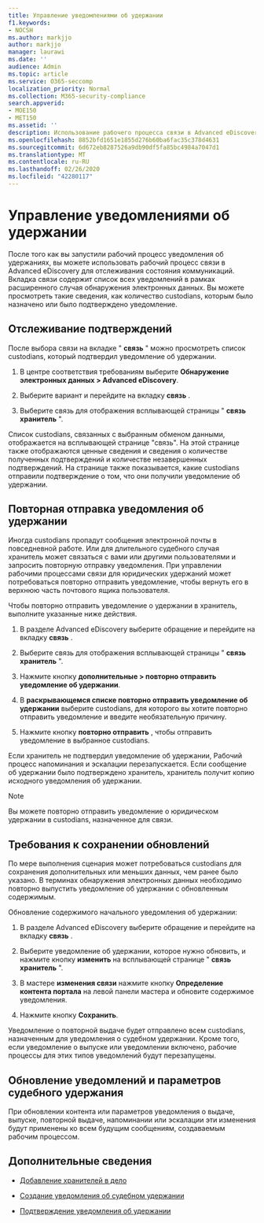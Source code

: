 ```yaml
---
title: Управление уведомлениями об удержании
f1.keywords:
- NOCSH
ms.author: markjjo
author: markjjo
manager: laurawi
ms.date: ''
audience: Admin
ms.topic: article
ms.service: O365-seccomp
localization_priority: Normal
ms.collection: M365-security-compliance
search.appverid:
- MOE150
- MET150
ms.assetid: ''
description: Использование рабочего процесса связи в Advanced eDiscovery для отслеживания состояния уведомлений о юридических удержаниях и при необходимости обновления и повторной отправке.
ms.openlocfilehash: 8852bfd1651e1855d276b60ba6fac35c378d4631
ms.sourcegitcommit: 6d672eb8287526a9db90df5fa85bc4984a7047d1
ms.translationtype: MT
ms.contentlocale: ru-RU
ms.lasthandoff: 02/26/2020
ms.locfileid: "42280117"
---
```

# <a name="manage-hold-notifications"></a>Управление уведомлениями об удержании

После того как вы запустили рабочий процесс уведомления об удержаниях, вы можете использовать рабочий процесс связи в Advanced eDiscovery для отслеживания состояния коммуникаций. Вкладка связи содержит список всех уведомлений в рамках расширенного случая обнаружения электронных данных. Вы можете просмотреть такие сведения, как количество custodians, которым было назначено или было подтверждено уведомление.

## <a name="monitor-acknowledgments"></a>Отслеживание подтверждений

После выбора связи на вкладке " **связь** " можно просмотреть список custodians, который подтвердил уведомление об удержании. 

1. В центре соответствия требованиям выберите **Обнаружение электронных данных > Advanced eDiscovery**.

2. Выберите вариант и перейдите на вкладку **связь** .

3. Выберите связь для отображения всплывающей страницы " **связь хранитель** ".

Список custodians, связанных с выбранным обменом данными, отображается на всплывающей странице "связь". На этой странице также отображаются ценные сведения и сведения о количестве полученных подтверждений и количестве незавершенных подтверждений. На странице также показывается, какие custodians отправили подтверждение о том, что они получили уведомление об удержании.

## <a name="re-send-a-hold-notice"></a>Повторная отправка уведомления об удержании

Иногда custodians пропадут сообщения электронной почты в повседневной работе. Или для длительного судебного случая хранитель может связаться с вами или другими пользователями и запросить повторную отправку уведомления. При управлении рабочими процессами связи для юридических удержаний может потребоваться повторно отправить уведомление, чтобы вернуть его в верхнюю часть почтового ящика пользователя.

Чтобы повторно отправить уведомление о удержании в хранитель, выполните указанные ниже действия.

1. В разделе Advanced eDiscovery выберите обращение и перейдите на вкладку **связь** .

2. Выберите связь для отображения всплывающей страницы " **связь хранитель** ".

3. Нажмите кнопку **дополнительные > повторно отправить уведомление об удержании**.

4. В **раскрывающемся списке повторно отправить уведомление об удержании** выберите custodians, для которого вы хотите повторно отправить уведомление и введите необязательную причину.

5. Нажмите кнопку **повторно отправить** , чтобы отправить уведомление в выбранное custodians.

Если хранитель не подтвердил уведомление об удержании, Рабочий процесс напоминания и эскалации перезапускается. Если сообщение об удержании было подтверждено хранитель, хранитель получит копию исходного уведомления об удержании.

> [!NOTE]
> Вы можете повторно отправить уведомление о юридическом удержании в custodians, назначенное для связи. 

## <a name="update-preservation-requirements"></a>Требования к сохранении обновлений
  
По мере выполнения сценария может потребоваться custodians для сохранения дополнительных или меньших данных, чем ранее было указано. В терминах обнаружения электронных данных необходимо повторно выпустить уведомление об удержании с обновленным содержимым.

Обновление содержимого начального уведомления об удержании:

1. В разделе Advanced eDiscovery выберите обращение и перейдите на вкладку **связь** .

2. Выберите уведомление об удержании, которое нужно обновить, и нажмите кнопку **изменить** на всплывающей странице " **связь хранитель** ".

3. В мастере **изменения связи** нажмите кнопку **Определение контента портала** на левой панели мастера и обновите содержимое уведомления.

4. Нажмите кнопку **Сохранить**.

Уведомление о повторной выдаче будет отправлено всем custodians, назначенным для уведомления о судебном удержании. Кроме того, если уведомление о выпуске или уведомлении включено, рабочие процессы для этих типов уведомлений будут перезапущены.

## <a name="update-legal-hold-notifications-and-settings"></a>Обновление уведомлений и параметров судебного удержания

При обновлении контента или параметров уведомления о выдаче, выпуске, повторной выдаче, напоминании или эскалации эти изменения будут применены ко всем будущим сообщениям, создаваемым рабочим процессом.

## <a name="more-information"></a>Дополнительные сведения

- [Добавление хранителей в дело](add-custodians-to-case.md)

- [Создание уведомления об судебном удержании](create-hold-notification.md)

- [Подтверждение уведомления об удержании](acknowledge-hold-notification.md)
